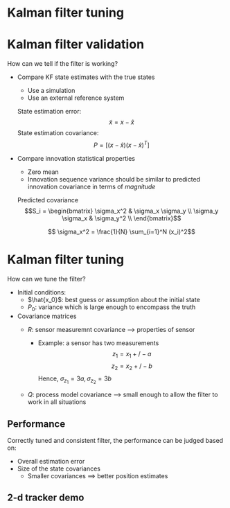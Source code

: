 # Kalman filter tuning 
# Kalman filter validation 
How can we tell if the filter is working?
- Compare KF state estimates with the true states
  + Use a simulation
  + Use an external reference system 
  
  State estimation error:
  $$ \tilde{x} = x - \hat{x} $$ 
  State estimation covariance: 
  $$ P = [(x-\hat{x}) ( x - \hat{x})^T] $$

- Compare innovation statistical properties
  + Zero mean
  + Innovation sequence variance should be similar to predicted innovation covariance in terms of *magnitude*
   
   Predicted covariance
   $$S_i = \begin{bmatrix}
    \sigma_x^2 & \sigma_x \sigma_y \\ 
    \sigma_y \sigma_x & \sigma_y^2 \\
   \end{bmatrix}$$

   $$ \sigma_x^2 = \frac{1}{N} \sum_{i=1}^N (x_i)^2$$

# Kalman filter tuning 
How can we tune the filter?
* Initial conditions:
  + $\hat{x_0}$: best guess or assumption about the initial state
  + $P_0$: variance which is large enough to encompass the truth 
* Covariance matrices
  + $R$: sensor measuremnt covariance --> properties of sensor 
    * Example: a sensor has two measurements 
        $$z_1 = x_1 +/- a$$
        $$z_2 = x_2 +/- b$$ 
        Hence, $\sigma_{z_1} = 3a, \sigma_{z_2} = 3b$

  + $Q$: process model covariance --> small enough to allow the filter to work in all situations 

## Performance
Correctly tuned and consistent filter, the performance can be judged based on:
* Overall estimation error
* Size of the state covariances 
  + Smaller covariances ==> better position estimates

## 2-d tracker demo 
